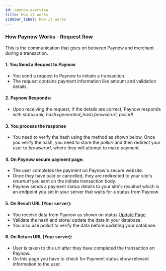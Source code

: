 ```yaml
---
id: paynow_overview
title: How it works
sidebar_label: How it works
---
```


### How Paynow Works - Request flow
This is the communication that goes on between Paynow and merchant during a transaction.

<!-- Quick Tutorial
<iframe width="560" height="315" src="https://www.youtube.com/embed/Slh9aEpxm7U?si=ElXQd8QVTVj9RXgz" title="YouTube video player" frameborder="0" allow="accelerometer; autoplay; clipboard-write; encrypted-media; gyroscope; picture-in-picture; web-share" allowfullscreen></iframe> -->

#### 1. You Send a Request to Paynow
- You send a request to Paynow to initiate a transaction.
- The request contains payment information like  amount and validation details.

#### 2. Paynow Responds:
- Upon receiving the request, if the details are correct, Paynow responds with  *status=ok, hash=generated_hash,browserurl, pollurll*

#### 3. You process the response
- You need to verify the hash using the method as shown below, Once you verify the hash, you need to store the *pollurl* and then redirect your user to *browserurl*, where they will attempt to make payment.

#### 4. On Paynow secure payment page:
- The user completes the payment on Paynow's secure website.
- Once they have paid or cancelled, they are redirected to your site's  *returnurl* you sent on the initiate transaction body.
- Paynow sends a payment status details to your site's *resulturl*  which is an endpoint  you set in your server that waits for a status from Paynow.

#### 5. On Result URL (Your server):
- You receive data from Paynow as shown on status [Update  Page](status_update.md).
- Validate the hash and store/ update the data in your database.
- You also use pollurl to verify the data before updating  your database.

#### 6. On Return URL (Your server):
- User is taken to this url  after they have completed the transaction on Paynow.
- On this page you  have to check for Payment status show relevant information to the user.
